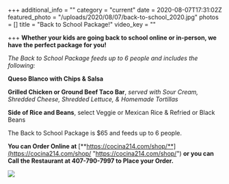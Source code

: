 +++
additional_info = ""
category = "current"
date = 2020-08-07T17:31:02Z
featured_photo = "/uploads/2020/08/07/back-to-school_2020.jpg"
photos = []
title = "Back to School Package!"
video_key = ""

+++
**Whether your kids are going back to school online or in-person, we have the perfect package for you!**

_The Back to School Package feeds up to 6 people and includes the following:_

**Queso Blanco with Chips & Salsa**

**Grilled Chicken or Ground Beef Taco Bar**, _served with Sour Cream, Shredded Cheese, Shredded Lettuce, & Homemade Tortillas_

**Side of Rice and Beans**, select Veggie or Mexican Rice & Refried or Black Beans

The Back to School Package is $65 and feeds up to 6 people.

**You can Order Online at**  [**https://cocina214.com/shop/**](https://cocina214.com/shop/ "https://cocina214.com/shop/") **or you can Call the Restaurant at 407-790-7997 to Place your Order.**

![](/uploads/2020/08/07/back-to-school_2020.jpg)